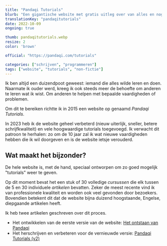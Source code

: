 ```yaml
---
title: "Pandaqi Tutorials"
blurb: "Een gigantische website met gratis uitleg over van alles en nog wat, met één doel: leren wat je altijd al wilde leren."
translationKey: "pandaqitutorials"
date: 2022-10-09
ongoing: true

thumb: pandaqitutorials.webp
resize: 2
color: 'brown'

official: "https://pandaqi.com/tutorials"

categories: ["schrijven", "programmeren"]
tags: ["website", "tutorials", "non-fictie"]
---
```


Ik ben altijd een duizendpoot geweest: iemand die alles wilde leren en doen. Naarmate ik ouder werd, kreeg ik ook steeds meer de behoefte om anderen te leren wat ik wist. Om anderen te helpen met bepaalde vaardigheden of problemen.

Om dit te bereiken richtte ik in 2015 een website op genaamd _Pandaqi Tutorials_. 

In 2023 heb ik de website geheel verbeterd (nieuw uiterlijk, sneller, betere schrijfkwaliteit) en vele hoogwaardige tutorials toegevoegd. Ik verwacht dit patroon te herhalen: zo om de 10 jaar zal ik wat nieuwe vaardigheden hebben die ik wil doorgeven en is de website ietsje verouderd.

## Wat maakt het bijzonder?
De hele website is, met de hand, speciaal ontworpen om zo goed mogelijk "tutorials" weer te geven.

Op dit moment bevat het een stuk of 30 volledige _cursussen_ die elk tussen de 5 en 30 individuele _artikelen_ bevatten. Zeker de meest recente vind ik van professionele kwaliteit en worden ook veel gevonden door bezoekers. Bovendien betekent dit dat de website bijna duizend hoogstaande, Engelse, diepgaande artikelen heeft.

Ik heb twee artikelen geschreven over dit proces.

* Het ontwikkelen van de eerste versie van de website: [Het ontstaan van Pandaqi](https://tiamopastoor.com/blog/2019/2019-03-18-het-ontstaan-van-pandaqi/)
* Het herschrijven en verbeteren voor de vernieuwde versie: [Pandaqi Tutorials (v2)](https://tiamopastoor.com/blog/2023/2023-12-15-pandaqi-tutorials-het-jubileum-van-twijfels/)

